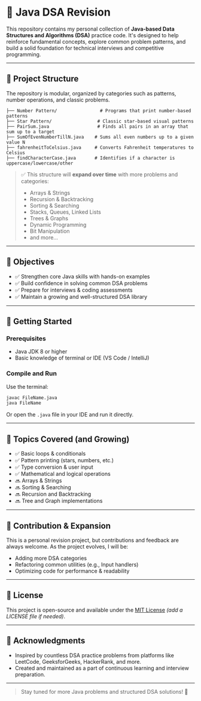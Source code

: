 # 📘 Java DSA Revision

This repository contains my personal collection of **Java-based Data Structures and Algorithms (DSA)** practice code. It's designed to help reinforce fundamental concepts, explore common problem patterns, and build a solid foundation for technical interviews and competitive programming.

---

## 📂 Project Structure

The repository is modular, organized by categories such as patterns, number operations, and classic problems.

```
├── Number Pattern/                # Programs that print number-based patterns
├── Star Pattern/                 # Classic star-based visual patterns
├── PairSum.java                  # Finds all pairs in an array that sum up to a target
├── SumOfEvenNumberTillN.java    # Sums all even numbers up to a given value N
├── fahrenheitToCelsius.java     # Converts Fahrenheit temperatures to Celsius
├── findCharacterCase.java       # Identifies if a character is uppercase/lowercase/other
```

> ✅ This structure will **expand over time** with more problems and categories:
> - Arrays & Strings
> - Recursion & Backtracking
> - Sorting & Searching
> - Stacks, Queues, Linked Lists
> - Trees & Graphs
> - Dynamic Programming
> - Bit Manipulation
> - and more...

---

## 🎯 Objectives

- ✅ Strengthen core Java skills with hands-on examples
- ✅ Build confidence in solving common DSA problems
- ✅ Prepare for interviews & coding assessments
- ✅ Maintain a growing and well-structured DSA library

---

## 🚀 Getting Started

### Prerequisites

- Java JDK 8 or higher
- Basic knowledge of terminal or IDE (VS Code / IntelliJ)

### Compile and Run

Use the terminal:

```bash
javac FileName.java
java FileName
```

Or open the `.java` file in your IDE and run it directly.

---

## 🧠 Topics Covered (and Growing)

- ✅ Basic loops & conditionals
- ✅ Pattern printing (stars, numbers, etc.)
- ✅ Type conversion & user input
- ✅ Mathematical and logical operations
- 🔜 Arrays & Strings
- 🔜 Sorting & Searching
- 🔜 Recursion and Backtracking
- 🔜 Tree and Graph implementations

---

## 📌 Contribution & Expansion

This is a personal revision project, but contributions and feedback are always welcome. As the project evolves, I will be:

- Adding more DSA categories
- Refactoring common utilities (e.g., Input handlers)
- Optimizing code for performance & readability

---

## 📄 License

This project is open-source and available under the [MIT License](LICENSE) *(add a LICENSE file if needed)*.

---

## 🙌 Acknowledgments

- Inspired by countless DSA practice problems from platforms like LeetCode, GeeksforGeeks, HackerRank, and more.
- Created and maintained as a part of continuous learning and interview preparation.

---

> Stay tuned for more Java problems and structured DSA solutions! 🚀